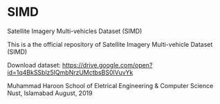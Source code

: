 # SIMD
Satellite Imagery Multi-vehicles Dataset (SIMD)

This is a the official repository of Satellite Imagery Multi-vehicle Dataset (SIMD)

Download dataset: https://drive.google.com/open?id=1q4BkSSblz5IQmbNrzUMctbsBS0lVuvYk

Muhammad Haroon 
School of Eletrical Engineering & Computer Science
Nust, Islamabad
August, 2019
